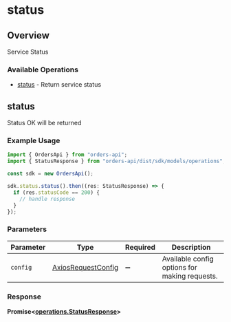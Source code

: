 # status

## Overview

Service Status

### Available Operations

* [status](#status) - Return service status

## status

Status OK will be returned

### Example Usage

```typescript
import { OrdersApi } from "orders-api";
import { StatusResponse } from "orders-api/dist/sdk/models/operations";

const sdk = new OrdersApi();

sdk.status.status().then((res: StatusResponse) => {
  if (res.statusCode == 200) {
    // handle response
  }
});
```

### Parameters

| Parameter                                                    | Type                                                         | Required                                                     | Description                                                  |
| ------------------------------------------------------------ | ------------------------------------------------------------ | ------------------------------------------------------------ | ------------------------------------------------------------ |
| `config`                                                     | [AxiosRequestConfig](https://axios-http.com/docs/req_config) | :heavy_minus_sign:                                           | Available config options for making requests.                |


### Response

**Promise<[operations.StatusResponse](../../models/operations/statusresponse.md)>**

